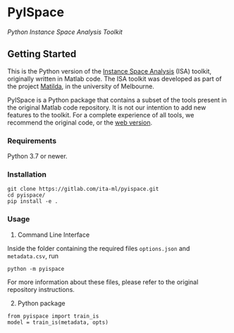 # PyISpace

_Python Instance Space Analysis Toolkit_

<!--![picture](docs/img/circle-fs.png)-->

## Getting Started

This is the Python version of the [Instance Space Analysis](https://github.com/andremun/InstanceSpace) (ISA) toolkit, originally written in Matlab code. The ISA toolkit was developed as part of the project [Matilda](https://matilda.unimelb.edu.au/matilda/), in the university of Melbourne.

PyISpace is a Python package that contains a subset of the tools present in the original Matlab code repository. It is not our intention to add new features to the toolkit. For a complete experience of all tools, we recommend the original code, or the [web version](https://matilda.unimelb.edu.au/matilda/).

### Requirements
Python 3.7 or newer.

### Installation

```
git clone https://gitlab.com/ita-ml/pyispace.git
cd pyispace/
pip install -e .
```


### Usage

1. Command Line Interface

Inside the folder containing the required files ``options.json`` and ``metadata.csv``, run  
```
python -m pyispace
```
For more information about these files, please refer to the original repository instructions.

2. Python package

```
from pyispace import train_is
model = train_is(metadata, opts)
```
